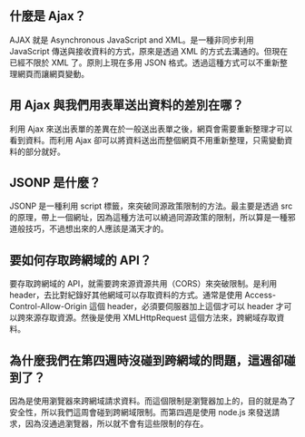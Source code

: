 ## 什麼是 Ajax？
AJAX 就是 Asynchronous JavaScript and XML。是一種非同步利用 JavaScript 傳送與接收資料的方式，原來是透過 XML 的方式去溝通的。但現在已經不限於 XML 了。原則上現在多用 JSON 格式。透過這種方式可以不重新整理網頁而讓網頁變動。
  

## 用 Ajax 與我們用表單送出資料的差別在哪？
利用 Ajax 來送出表單的差異在於一般送出表單之後，網頁會需要重新整理才可以看到資料。而利用 Ajax 卻可以將資料送出而整個網頁不用重新整理，只需變動資料的部分就好。
  

## JSONP 是什麼？
JSONP 是一種利用 script 標籤，來突破同源政策限制的方法。最主要是透過 src 的原理，帶上一個網址，因為這種方法可以繞過同源政策的限制，所以算是一種邪道般技巧，不過想出來的人應該是滿天才的。
  
  
## 要如何存取跨網域的 API？
要存取跨網域的 API，就需要跨來源資源共用（CORS）來突破限制。是利用 header，去比對紀錄好其他網域可以存取資料的方式。通常是使用 Access-Control-Allow-Origin 這個 header，必須要伺服器加上這個才可以 header 才可以跨來源存取資源。然後是使用 XMLHttpRequest 這個方法來，跨網域存取資料。
  

## 為什麼我們在第四週時沒碰到跨網域的問題，這週卻碰到了？
因為是使用瀏覽器來跨網域請求資料。而這個限制是瀏覽器加上的，目的就是為了安全性，所以我們這周會碰到跨網域限制。而第四週是使用 node.js 來發送請求，因為沒通過瀏覽器，所以就不會有這些限制的存在。